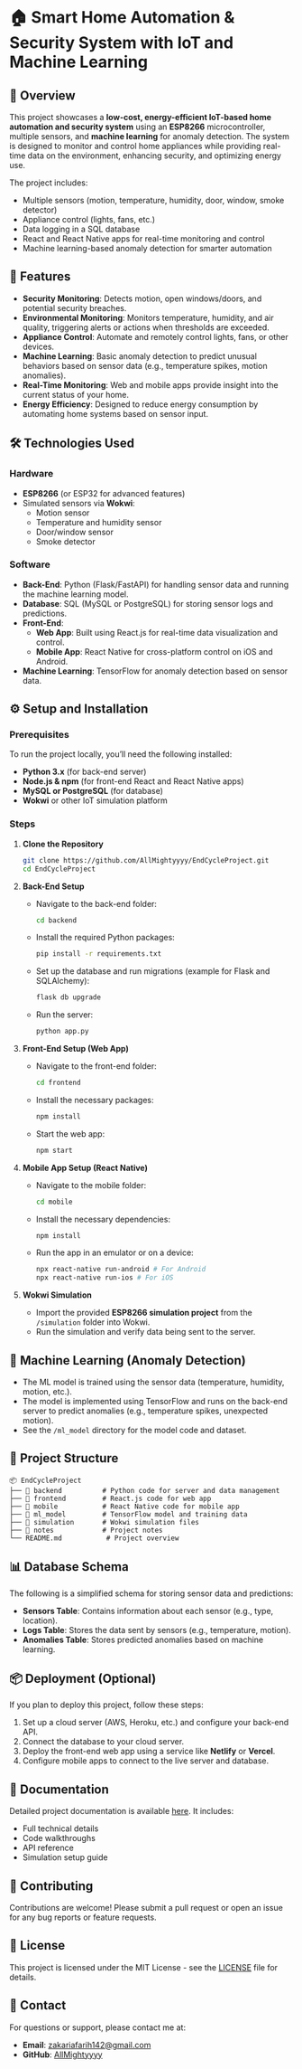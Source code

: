 
# 🏠 Smart Home Automation & Security System with IoT and Machine Learning

## 🌟 Overview
This project showcases a **low-cost, energy-efficient IoT-based home automation and security system** using an **ESP8266** microcontroller, multiple sensors, and **machine learning** for anomaly detection. The system is designed to monitor and control home appliances while providing real-time data on the environment, enhancing security, and optimizing energy use.

The project includes:
- Multiple sensors (motion, temperature, humidity, door, window, smoke detector)
- Appliance control (lights, fans, etc.)
- Data logging in a SQL database
- React and React Native apps for real-time monitoring and control
- Machine learning-based anomaly detection for smarter automation

## 🚀 Features
- **Security Monitoring**: Detects motion, open windows/doors, and potential security breaches.
- **Environmental Monitoring**: Monitors temperature, humidity, and air quality, triggering alerts or actions when thresholds are exceeded.
- **Appliance Control**: Automate and remotely control lights, fans, or other devices.
- **Machine Learning**: Basic anomaly detection to predict unusual behaviors based on sensor data (e.g., temperature spikes, motion anomalies).
- **Real-Time Monitoring**: Web and mobile apps provide insight into the current status of your home.
- **Energy Efficiency**: Designed to reduce energy consumption by automating home systems based on sensor input.

## 🛠️ Technologies Used
### Hardware
- **ESP8266** (or ESP32 for advanced features)
- Simulated sensors via **Wokwi**:
  - Motion sensor
  - Temperature and humidity sensor
  - Door/window sensor
  - Smoke detector

### Software
- **Back-End**: Python (Flask/FastAPI) for handling sensor data and running the machine learning model.
- **Database**: SQL (MySQL or PostgreSQL) for storing sensor logs and predictions.
- **Front-End**:
  - **Web App**: Built using React.js for real-time data visualization and control.
  - **Mobile App**: React Native for cross-platform control on iOS and Android.
- **Machine Learning**: TensorFlow for anomaly detection based on sensor data.

## ⚙️ Setup and Installation
### Prerequisites
To run the project locally, you’ll need the following installed:
- **Python 3.x** (for back-end server)
- **Node.js & npm** (for front-end React and React Native apps)
- **MySQL or PostgreSQL** (for database)
- **Wokwi** or other IoT simulation platform

### Steps
1. **Clone the Repository**
   ```bash
   git clone https://github.com/AllMightyyyy/EndCycleProject.git
   cd EndCycleProject
   ```

2. **Back-End Setup**
   - Navigate to the back-end folder:
     ```bash
     cd backend
     ```
   - Install the required Python packages:
     ```bash
     pip install -r requirements.txt
     ```
   - Set up the database and run migrations (example for Flask and SQLAlchemy):
     ```bash
     flask db upgrade
     ```
   - Run the server:
     ```bash
     python app.py
     ```

3. **Front-End Setup (Web App)**
   - Navigate to the front-end folder:
     ```bash
     cd frontend
     ```
   - Install the necessary packages:
     ```bash
     npm install
     ```
   - Start the web app:
     ```bash
     npm start
     ```

4. **Mobile App Setup (React Native)**
   - Navigate to the mobile folder:
     ```bash
     cd mobile
     ```
   - Install the necessary dependencies:
     ```bash
     npm install
     ```
   - Run the app in an emulator or on a device:
     ```bash
     npx react-native run-android # For Android
     npx react-native run-ios # For iOS
     ```

5. **Wokwi Simulation**
   - Import the provided **ESP8266 simulation project** from the `/simulation` folder into Wokwi.
   - Run the simulation and verify data being sent to the server.

## 🧠 Machine Learning (Anomaly Detection)
- The ML model is trained using the sensor data (temperature, humidity, motion, etc.).
- The model is implemented using TensorFlow and runs on the back-end server to predict anomalies (e.g., temperature spikes, unexpected motion).
- See the `/ml_model` directory for the model code and dataset.

## 📁 Project Structure
```plaintext
📦 EndCycleProject
├── 📁 backend          # Python code for server and data management
├── 📁 frontend         # React.js code for web app
├── 📁 mobile           # React Native code for mobile app
├── 📁 ml_model         # TensorFlow model and training data
├── 📁 simulation       # Wokwi simulation files
├── 📁 notes            # Project notes
└── README.md           # Project overview
```

## 📊 Database Schema
The following is a simplified schema for storing sensor data and predictions:
- **Sensors Table**: Contains information about each sensor (e.g., type, location).
- **Logs Table**: Stores the data sent by sensors (e.g., temperature, motion).
- **Anomalies Table**: Stores predicted anomalies based on machine learning.

## 📦 Deployment (Optional)
If you plan to deploy this project, follow these steps:
1. Set up a cloud server (AWS, Heroku, etc.) and configure your back-end API.
2. Connect the database to your cloud server.
3. Deploy the front-end web app using a service like **Netlify** or **Vercel**.
4. Configure mobile apps to connect to the live server and database.

## 📝 Documentation
Detailed project documentation is available [here](link-to-documentation). It includes:
- Full technical details
- Code walkthroughs
- API reference
- Simulation setup guide

## 🤝 Contributing
Contributions are welcome! Please submit a pull request or open an issue for any bug reports or feature requests.

## 📄 License
This project is licensed under the MIT License - see the [LICENSE](LICENSE) file for details.

## 📧 Contact
For questions or support, please contact me at:
- **Email**: zakariafarih142@gmail.com
- **GitHub**: [AllMightyyyy](https://github.com/AllMightyyyy)
